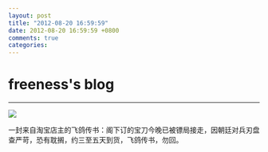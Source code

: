 ```yaml
---
layout: post
title: "2012-08-20 16:59:59"
date: 2012-08-20 16:59:59 +0800
comments: true
categories: 
---
```


# freeness's blog

----------

![](http://okqmqrbgo.bkt.clouddn.com/201208201659591.jpg)

>
一封来自淘宝店主的飞鸽传书：阁下订的宝刀今晚已被镖局接走，因朝廷对兵刃盘查严苛，恐有耽搁，约三至五天到货，飞鸽传书，勿回。